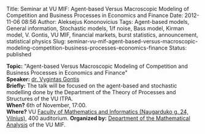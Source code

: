 Title: Seminar at VU MIF: Agent-based Versus Macroscopic Modeling of Competition and Business Processes in Economics and Finance
Date: 2012-11-06 08:56
Author: Aleksejus Kononovicius
Tags: Agent-based models, General information, Stochastic models, 1/f noise, Bass model, Kirman model, V. Gontis, VU MIF, financial markets, burst statistics, announcement, statistical physics
Slug: seminar-vu-mif-agent-based-versus-macroscopic-modeling-competition-business-processes-economics-finance
Status: published

**Topic:**
"Agent-based Versus Macroscopic Modeling of Competition and Business
Processes in Economics and Finance"  
**Speaker:** [dr. Vygintas Gontis](https://gontis.eu/)  
**Briefly:** The talk will be focused on the agent-based and stochastic
modelling done by the Department of the Theory of Processes and
Structures of the VU ITPA.  
**When?** 6th of November, 17:00.  
**Where?** VU [Faculty of Mathematics and Informatics (Naugarduko g. 24,
Vilnius)](https://www.mif.vu.lt), 400 auditorium.
**Organized by:** [Department of the Mathematical
Analysis](https://www.mif.vu.lt/katedros/mak/) of the VU MIF.
